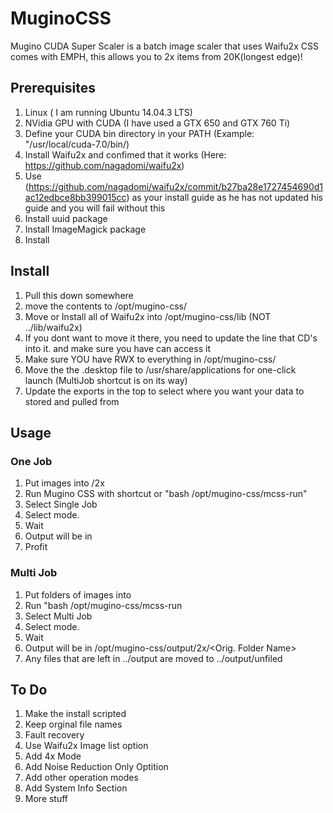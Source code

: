# MuginoCSS
Mugino CUDA Super Scaler is a batch image scaler that uses Waifu2x
CSS comes with EMPH, this allows you to 2x items from 20K(longest edge)!

## Prerequisites
1. Linux ( I am running Ubuntu 14.04.3 LTS)
2. NVidia GPU with CUDA (I have used a GTX 650 and GTX 760 Ti)
3. Define your CUDA bin directory in your PATH (Example: "/usr/local/cuda-7.0/bin/)
4. Install Waifu2x and confimed that it works (Here: https://github.com/nagadomi/waifu2x)
  1. Use (https://github.com/nagadomi/waifu2x/commit/b27ba28e1727454690d1ac12edbce8bb399015cc) as your install guide as he has not updated his guide and you will fail without this
5. Install uuid package
6. Install ImageMagick package
7. Install 

## Install
1. Pull this down somewhere
2. move the contents to /opt/mugino-css/
3. Move or Install all of Waifu2x into /opt/mugino-css/lib (NOT ../lib/waifu2x)
  1. If you dont want to move it there, you need to update the line that CD's into it. and make sure you have can access it
4. Make sure YOU have RWX to everything in /opt/mugino-css/
5. Move the the .desktop file to /usr/share/applications for one-click launch (MultiJob shortcut is on its way)
6. Update the exports in the top to select where you want your data to stored and pulled from

## Usage
### One Job
1. Put images into <Master Input>/2x
2. Run Mugino CSS with shortcut or "bash /opt/mugino-css/mcss-run"
3. Select Single Job
4. Select mode.
5. Wait
6. Output will be in <Master Output>
7. Profit 

### Multi Job
1. Put folders of images into <Batch Folder>
2. Run "bash /opt/mugino-css/mcss-run
3. Select Multi Job
4. Select mode.
5. Wait
6. Output will be in /opt/mugino-css/output/2x/<Orig. Folder Name>
  1. Any files that are left in ../output are moved to ../output/unfiled

## To Do
1. Make the install scripted
4. Keep orginal file names
5. Fault recovery
6. Use Waifu2x Image list option
7. Add 4x Mode
8. Add Noise Reduction Only Optition
8. Add other operation modes
9. Add System Info Section
10. More stuff
